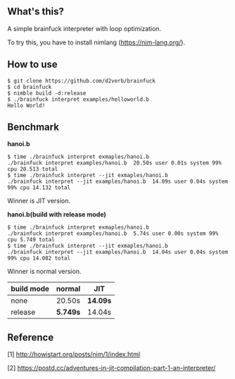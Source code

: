 ## What's this?
A simple brainfuck interpreter with loop optimization.

To try this, you have to install nimlang (https://nim-lang.org/).

## How to use
```
$ git clone https://github.com/d2verb/brainfuck
$ cd brainfuck
$ nimble build -d:release
$ ./brainfuck interpret examples/helloworld.b
Hello World!
```

## Benchmark
**hanoi.b**
```
$ time ./brainfuck interpret exmaples/hanoi.b
./brainfuck interpret examples/hanoi.b  20.50s user 0.01s system 99% cpu 20.513 total
$ time ./brainfuck interpret --jit exmaples/hanoi.b
./brainfuck interpret --jit examples/hanoi.b  14.09s user 0.04s system 99% cpu 14.132 total
```
Winner is JIT version.

**hanoi.b(build with release mode)**
```
$ time ./brainfuck interpret exmaples/hanoi.b
./brainfuck interpret examples/hanoi.b  5.74s user 0.00s system 99% cpu 5.749 total
$ time ./brainfuck interpret --jit exmaples/hanoi.b
./brainfuck interpret --jit examples/hanoi.b  14.04s user 0.04s system 99% cpu 14.082 total
```
Winner is normal version.

|build mode|normal|JIT|
|-|-|-|
|none|20.50s|**14.09s**|
|release|**5.749s**|14.04s|

## Reference
[1] http://howistart.org/posts/nim/1/index.html

[2] https://postd.cc/adventures-in-jit-compilation-part-1-an-interpreter/
